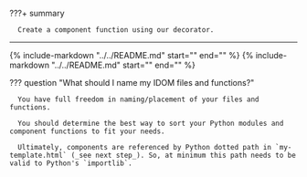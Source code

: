 ???+ summary

      Create a component function using our decorator.

---

{% include-markdown "../../README.md" start="<!--py-header-start-->" end="<!--py-header-end-->" %}
{% include-markdown "../../README.md" start="<!--py-code-start-->" end="<!--py-code-end-->" %}

??? question "What should I name my IDOM files and functions?"

      You have full freedom in naming/placement of your files and functions.

      You should determine the best way to sort your Python modules and component functions to fit your needs.

      Ultimately, components are referenced by Python dotted path in `my-template.html` (_see next step_). So, at minimum this path needs to be valid to Python's `importlib`.
